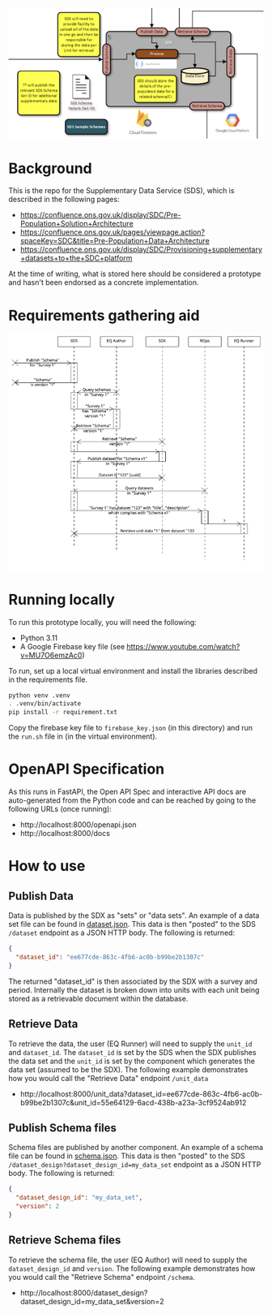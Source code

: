 ![overview](little_diagram.png "Overview")

# Background

This is the repo for the Supplementary Data Service (SDS), which is described in the following pages:

* https://confluence.ons.gov.uk/display/SDC/Pre-Population+Solution+Architecture
* https://confluence.ons.gov.uk/pages/viewpage.action?spaceKey=SDC&title=Pre-Population+Data+Architecture
* https://confluence.ons.gov.uk/display/SDC/Provisioning+supplementary+datasets+to+the+SDC+platform

At the time of writing, what is stored here should be considered a prototype and hasn't been endorsed as a 
concrete implementation.

# Requirements gathering aid

![sds_sequence_diagram](sds_sequence_diagram.png "sds_sequence_diagram")

# Running locally

To run this prototype locally, you will need the following:

* Python 3.11
* A Google Firebase key file (see https://www.youtube.com/watch?v=MU7O6emzAc0)

To run, set up a local virtual environment and install the libraries described in the requirements file.

```bash
python venv .venv
. .venv/bin/activate
pip install -r requirement.txt
```

Copy the firebase key file to `firebase_key.json` (in this directory) and run the `run.sh` file in (in the virtual
environment).

# OpenAPI Specification

As this runs in FastAPI, the Open API Spec and interactive API docs are auto-generated from the Python code and
can be reached by going to the following URLs (once running):

* http://localhost:8000/openapi.json
* http://localhost:8000/docs


# How to use

## Publish Data

Data is published by the SDX as "sets" or "data sets". An example of a data set file can be found in 
[dataset.json](integration_tests/data/dataset.json).  This data is then "posted" to the SDS `/dataset`
endpoint as a JSON HTTP body. The following is returned:

```json
{
  "dataset_id": "ee677cde-863c-4fb6-ac0b-b99be2b1307c"
}
```

The returned "dataset_id" is then associated by the SDX with a survey and period. Internally the dataset is broken
down into units with each unit being stored as a retrievable document within the database.

## Retrieve Data

To retrieve the data, the user (EQ Runner) will need to supply the `unit_id` and `dataset_id`. The `dataset_id`
is set by the SDS when the SDX publishes the data set and the `unit_id` is set by the component which generates 
the data set (assumed to be the SDX). The following example demonstrates how you would call the "Retrieve Data" endpoint
`/unit_data`

* http://localhost:8000/unit_data?dataset_id=ee677cde-863c-4fb6-ac0b-b99be2b1307c&unit_id=55e64129-6acd-438b-a23a-3cf9524ab912 

## Publish Schema files

Schema files are published by another component. An example of a schema file can be found in 
[schema.json](integration_tests/data/schema.json).  This data is then "posted" to the SDS
`/dataset_design?dataset_design_id=my_data_set`
endpoint as a JSON HTTP body. The following is returned:

```json
{
  "dataset_design_id": "my_data_set",
  "version": 2
}
```

## Retrieve Schema files

To retrieve the schema file, the user (EQ Author) will need to supply the `dataset_design_id`
and `version`. 
The following example demonstrates how you would call the "Retrieve Schema" endpoint `/schema`.

* http://localhost:8000/dataset_design?dataset_design_id=my_data_set&version=2
